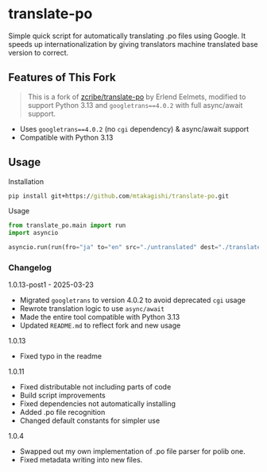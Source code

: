 # translate-po

Simple quick script for automatically translating .po files using Google. It speeds up internationalization by giving translators machine translated base version to correct.

## Features of This Fork

> This is a fork of [zcribe/translate-po](https://github.com/zcribe/translate-po) by Erlend Eelmets, modified to support Python 3.13 and `googletrans==4.0.2` with full async/await support.

- Uses `googletrans==4.0.2` (no `cgi` dependency) & async/await support
- Compatible with Python 3.13

## Usage

Installation
```cmd
pip install git+https://github.com/mtakagishi/translate-po.git
```

Usage
```python
from translate_po.main import run
import asyncio

asyncio.run(run(fro="ja" to="en" src="./untranslated" dest="./translated"))
```

### Changelog
1.0.13-post1 - 2025-03-23
- Migrated `googletrans` to version 4.0.2 to avoid deprecated `cgi` usage
- Rewrote translation logic to use `async/await`
- Made the entire tool compatible with Python 3.13
- Updated `README.md` to reflect fork and new usage

1.0.13
- Fixed typo in the readme

1.0.11
- Fixed distributable not including parts of code
- Build script improvements
- Fixed dependencies not automatically installing
- Added .po file recognition
- Changed default constants for simpler use

1.0.4 
- Swapped out my own implementation of .po file parser for polib one. 
- Fixed metadata writing into new files.